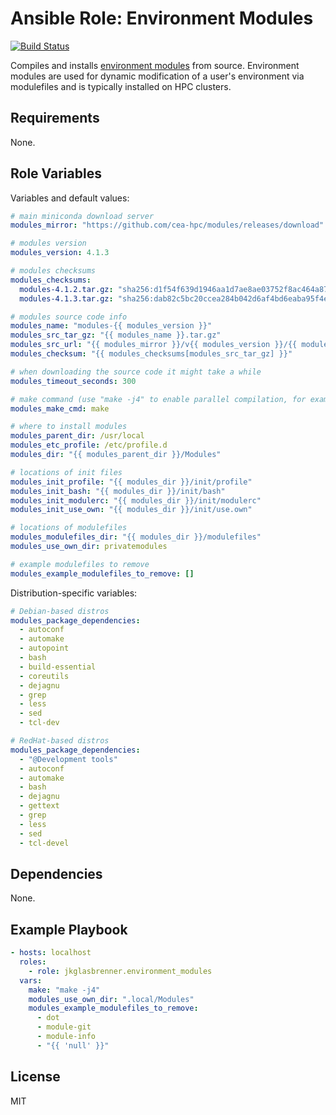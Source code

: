 # Ansible Role: Environment Modules

[![Build Status](https://travis-ci.org/jkglasbrenner/ansible-role-environment-modules.svg?branch=master)](https://travis-ci.org/jkglasbrenner/ansible-role-environment-modules)

Compiles and installs [environment modules](http://modules.sourceforge.net/) from source.
Environment modules are used for dynamic modification of a user's environment via modulefiles and is typically installed on HPC clusters.

## Requirements

None.

## Role Variables

Variables and default values:

```yaml
# main miniconda download server
modules_mirror: "https://github.com/cea-hpc/modules/releases/download"

# modules version
modules_version: 4.1.3

# modules checksums
modules_checksums:
  modules-4.1.2.tar.gz: "sha256:d1f54f639d1946aa1d7ae8ae03752f8ac464a879c14bc35e63b6a87b8a0b7522"
  modules-4.1.3.tar.gz: "sha256:dab82c5bc20ccea284b042d6af4bd6eaba95f4eaadd495a75413115d33a3151f"

# modules source code info
modules_name: "modules-{{ modules_version }}"
modules_src_tar_gz: "{{ modules_name }}.tar.gz"
modules_src_url: "{{ modules_mirror }}/v{{ modules_version }}/{{ modules_src_tar_gz }}"
modules_checksum: "{{ modules_checksums[modules_src_tar_gz] }}"

# when downloading the source code it might take a while
modules_timeout_seconds: 300

# make command (use "make -j4" to enable parallel compilation, for example)
modules_make_cmd: make

# where to install modules
modules_parent_dir: /usr/local
modules_etc_profile: /etc/profile.d
modules_dir: "{{ modules_parent_dir }}/Modules"

# locations of init files
modules_init_profile: "{{ modules_dir }}/init/profile"
modules_init_bash: "{{ modules_dir }}/init/bash"
modules_init_modulerc: "{{ modules_dir }}/init/modulerc"
modules_init_use_own: "{{ modules_dir }}/init/use.own"

# locations of modulefiles
modules_modulefiles_dir: "{{ modules_dir }}/modulefiles"
modules_use_own_dir: privatemodules

# example modulefiles to remove
modules_example_modulefiles_to_remove: []
```

Distribution-specific variables:

```yaml
# Debian-based distros
modules_package_dependencies:
  - autoconf
  - automake
  - autopoint
  - bash
  - build-essential
  - coreutils
  - dejagnu
  - grep
  - less
  - sed
  - tcl-dev

# RedHat-based distros
modules_package_dependencies:
  - "@Development tools"
  - autoconf
  - automake
  - bash
  - dejagnu
  - gettext
  - grep
  - less
  - sed
  - tcl-devel
```

## Dependencies

None.

## Example Playbook

```yaml
- hosts: localhost
  roles:
    - role: jkglasbrenner.environment_modules
  vars:
    make: "make -j4"
    modules_use_own_dir: ".local/Modules"
    modules_example_modulefiles_to_remove:
      - dot
      - module-git
      - module-info
      - "{{ 'null' }}"
```


## License

MIT
